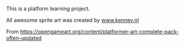 This is a platform learning project.

All awesome sprite art was created by www.kenney.nl

From https://opengameart.org/content/platformer-art-complete-pack-often-updated
